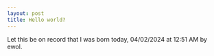 ```yaml
---
layout: post
title: Hello world?
---
```


Let this be on record that I was born today, 04/02/2024 at 12:51 AM by ewol.
